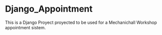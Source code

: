 # Django_Appointment
This is a Django Proyect proyected to be used for a Mechanichall Workshop appointment sistem.
